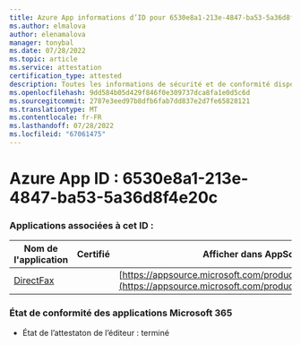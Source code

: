 ```yaml
---
title: Azure App informations d’ID pour 6530e8a1-213e-4847-ba53-5a36d8f4e20c
ms.author: elmalova
author: elenamalova
manager: tonybal
ms.date: 07/28/2022
ms.topic: article
ms.service: attestation
certification_type: attested
description: Toutes les informations de sécurité et de conformité disponibles pour 6530e8a1-213e-4847-ba53-5a36d8f4e20c.
ms.openlocfilehash: 9dd584b05d429f846f0e309737dca8fa1e0d5c6d
ms.sourcegitcommit: 2787e3eed97b8dfb6fab7dd837e2d7fe65828121
ms.translationtype: MT
ms.contentlocale: fr-FR
ms.lasthandoff: 07/28/2022
ms.locfileid: "67061475"
---
```

# <a name="azure-app-id-6530e8a1-213e-4847-ba53-5a36d8f4e20c"></a>Azure App ID : 6530e8a1-213e-4847-ba53-5a36d8f4e20c


### <a name="apps-associated-with-this-id"></a>Applications associées à cet ID :
| **Nom de l'application** | **Certifié** | **Afficher dans AppSource** |
|--------------|---------------|-----------------------|
| [DirectFax](../forward/WA200002054.md) |  | [https://appsource.microsoft.com/product/office/WA200002054](https://appsource.microsoft.com/product/office/WA200002054) |

### <a name="microsoft-365-app-compliance-status"></a>État de conformité des applications Microsoft 365
- État de l’attestaton de l’éditeur : terminé
